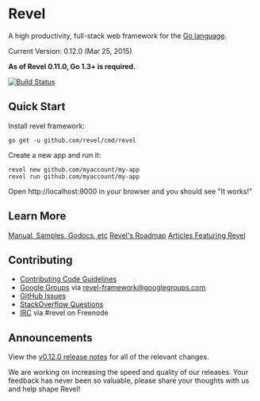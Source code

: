 # Revel

A high productivity, full-stack web framework for the [Go language](http://www.golang.org).

Current Version: 0.12.0 (Mar 25, 2015)

**As of Revel 0.11.0, Go 1.3+ is required.**

[![Build Status](https://secure.travis-ci.org/revel/revel.svg?branch=master)](http://travis-ci.org/revel/revel)

## Quick Start

Install revel framework:

	go get -u github.com/revel/cmd/revel

Create a new app and run it:

	revel new github.com/myaccount/my-app
	revel run github.com/myaccount/my-app

Open http://localhost:9000 in your browser and you should see "It works!"

## Learn More

[Manual, Samples, Godocs, etc](http://revel.github.com)
[Revel's Roadmap](https://github.com/revel/revel/wiki/Roadmap)
[Articles Featuring Revel](https://github.com/revel/revel/wiki/Articles)

## Contributing

* [Contributing Code Guidelines](https://github.com/revel/revel/blob/master/CONTRIBUTING.md)
* [Google Groups](https://groups.google.com/forum/#!forum/revel-framework) via [revel-framework@googlegroups.com](mailto:revel-framework@googlegroups.com)
* [GitHub Issues](https://github.com/revel/revel/issues)
* [StackOverflow Questions](http://stackoverflow.com/questions/tagged/revel)
* [IRC](http://webchat.freenode.net/?channels=%23revel&uio=d4) via #revel on Freenode

## Announcements

View the [v0.12.0 release notes](https://github.com/revel/revel/releases/tag/v0.12.0)
for all of the relevant changes.

We are working on increasing the speed and quality of our releases. Your feedback has never been so valuable, please share your thoughts with us and help shape Revel!
